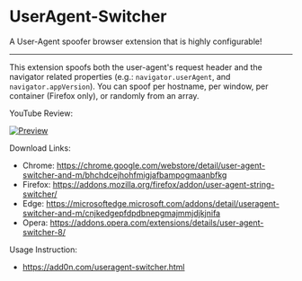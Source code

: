 # UserAgent-Switcher
A User-Agent spoofer browser extension that is highly configurable!

------------
This extension spoofs both the user-agent's request header and the navigator related properties (e.g.: `navigator.userAgent`, and `navigator.appVersion`). You can spoof per hostname, per window, per container (Firefox only), or randomly from an array.

YouTube Review:

[![Preview](https://img.youtube.com/vi/-aVFxvF3N_E/0.jpg)](https://www.youtube.com/watch?v=-aVFxvF3N_E)

Download Links:
  * Chrome: https://chrome.google.com/webstore/detail/user-agent-switcher-and-m/bhchdcejhohfmigjafbampogmaanbfkg
  * Firefox: https://addons.mozilla.org/firefox/addon/user-agent-string-switcher/
  * Edge: https://microsoftedge.microsoft.com/addons/detail/useragent-switcher-and-m/cnjkedgepfdpdbnepgmajmmjdjkjnifa
  * Opera: https://addons.opera.com/extensions/details/user-agent-switcher-8/

Usage Instruction:
  * https://add0n.com/useragent-switcher.html
